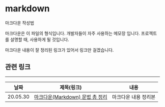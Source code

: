 # markdown

마크다운 작성법

마크다운은 이 파일의 형식입니다. 개발자들이 자주 사용하는 메모장 입니다. 프로젝트를 설명할 때, 사용하게 될 것입니다.

마크다운 내용이 잘 정리된 링크가 있어서 링크만 걸겠습니다.

## 관련 링크

***
|날짜|제목(링크)|내용|
|:-:|:--------:|:--:|
|20.05.30|[마크다운(Markdown) 문법 총 정리](https://ansohxxn.github.io/blog/markdown/)|마크다운 내용 정리본|
